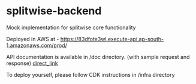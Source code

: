 # splitwise-backend
Mock implementation for splitwise core functionality


Deployed in AWS at - https://83dfote3wl.execute-api.ap-south-1.amazonaws.com/prod/

API documentation is available in /doc directory. (with sample request and response) [direct_link](https://htmlpreview.github.io/?https://github.com/rakshithbk/splitwise-backend/blob/main/doc/api_doc.html)

To deploy yourself, please follow CDK instructions in /infra directory
